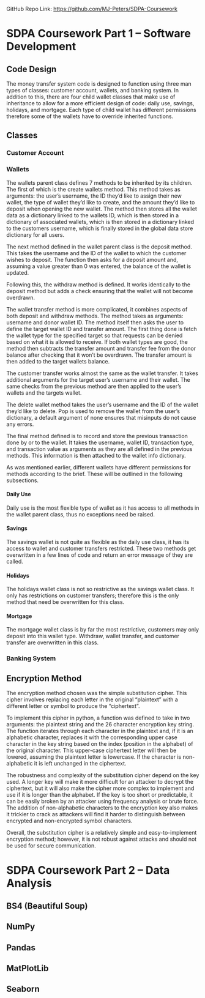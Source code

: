 GitHub Repo Link: https://github.com/MJ-Peters/SDPA-Coursework
# SDPA Coursework Part 1 – Software Development
## Code Design
The money transfer system code is designed to function using three man types of classes: customer account, wallets, and banking system. In addition to this, there are four child wallet classes that make use of inheritance to allow for a more efficient design of code: daily use, savings, holidays, and mortgage. Each type of child wallet has different permissions therefore some of the wallets have to override inherited functions.
## Classes
### Customer Account
### Wallets
The wallets parent class defines 7 methods to be inherited by its children. The first of which is the create wallets method. This method takes as arguments: the user’s username, the ID they’d like to assign their new wallet, the type of wallet they’d like to create, and the amount they’d like to deposit when opening the new wallet. The method then stores all the wallet data as a dictionary linked to the wallets ID, which is then stored in a dictionary of associated wallets, which is then stored in a dictionary linked to the customers username, which is finally stored in the global data store dictionary for all users.

The next method defined in the wallet parent class is the deposit method. This takes the username and the ID of the wallet to which the customer wishes to deposit. The function then asks for a deposit amount and, assuming a value greater than 0 was entered, the balance of the wallet is updated.

Following this, the withdraw method is defined. It works identically to the deposit method but adds a check ensuring that the wallet will not become overdrawn.

The wallet transfer method is more complicated, it combines aspects of both deposit and withdraw methods. The method takes as arguments: username and donor wallet ID. The method itself then asks the user to define the target wallet ID and transfer amount. The first thing done is fetch the wallet type for the specified target so that requests can be denied based on what it is allowed to receive. If both wallet types are good, the method then subtracts the transfer amount and transfer fee from the donor balance after checking that it won’t be overdrawn. The transfer amount is then added to the target wallets balance.

The customer transfer works almost the same as the wallet transfer. It takes additional arguments for the target user’s username and their wallet. The same checks from the previous method are then applied to the user’s wallets and the targets wallet.

The delete wallet method takes the user’s username and the ID of the wallet they’d like to delete. Pop is used to remove the wallet from the user’s dictionary, a default argument of none ensures that misinputs do not cause any errors.

The final method defined is to record and store the previous transaction done by or to the wallet. It takes the username, wallet ID, transaction type, and transaction value as arguments as they are all defined in the previous methods. This information is then attached to the wallet info dictionary.

As was mentioned earlier, different wallets have different permissions for methods according to the brief. These will be outlined in the following subsections.
#### Daily Use
Daily use is the most flexible type of wallet as it has access to all methods in the wallet parent class, thus no exceptions need be raised.
#### Savings
The savings wallet is not quite as flexible as the daily use class, it has its access to wallet and customer transfers restricted. These two methods get overwritten in a few lines of code and return an error message of they are called.
#### Holidays
The holidays wallet class is not so restrictive as the savings wallet class. It only has restrictions on customer transfers; therefore this is the only method that need be overwritten for this class.
#### Mortgage
The mortgage wallet class is by far the most restrictive, customers may only deposit into this wallet type. Withdraw, wallet transfer, and customer transfer are overwritten in this class.
### Banking System

## Encryption Method
The encryption method chosen was the simple substitution cipher. This cipher involves replacing each letter in the original “plaintext” with a different letter or symbol to produce the “ciphertext”.

To implement this cipher in python, a function was defined to take in two arguments: the plaintext string and the 26 character encryption key string. The function iterates through each character in the plaintext and, if it is an alphabetic character, replaces it with the corresponding upper case character in the key string based on the index (position in the alphabet) of the original character. This upper-case ciphertext letter will then be lowered, assuming the plaintext letter is lowercase. If the character is non-alphabetic it is left unchanged in the ciphertext.

The robustness and complexity of the substitution cipher depend on the key used. A longer key will make it more difficult for an attacker to decrypt the ciphertext, but it will also make the cipher more complex to implement and use if it is longer than the alphabet. If the key is too short or predictable, it can be easily broken by an attacker using frequency analysis or brute force. The addition of non-alphabetic characters to the encryption key also makes it trickier to crack as attackers will find it harder to distinguish between encrypted and non-encrypted symbol characters.

Overall, the substitution cipher is a relatively simple and easy-to-implement encryption method; however, it is not robust against attacks and should not be used for secure communication. 

# SDPA Coursework Part 2 – Data Analysis
## BS4 (Beautiful Soup)
## NumPy
## Pandas
## MatPlotLib
## Seaborn
##

